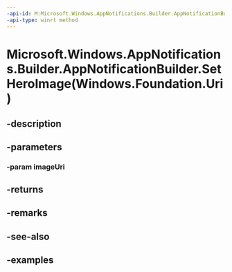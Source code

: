 ```yaml
---
-api-id: M:Microsoft.Windows.AppNotifications.Builder.AppNotificationBuilder.SetHeroImage(Windows.Foundation.Uri)
-api-type: winrt method
---
```


# Microsoft.Windows.AppNotifications.Builder.AppNotificationBuilder.SetHeroImage(Windows.Foundation.Uri)

<!--
public Microsoft.Windows.AppNotifications.Builder.AppNotificationBuilder SetHeroImage (System.Uri imageUri);
-->


## -description

## -parameters

### -param imageUri

## -returns

## -remarks

## -see-also

## -examples


